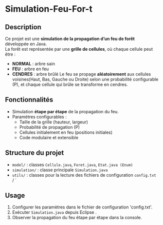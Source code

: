 # Simulation-Feu-For-t
## Description
Ce projet est une **simulation de la propagation d’un feu de forêt** développée en Java.  
La forêt est représentée par une **grille de cellules**, où chaque cellule peut être :
-  **NORMAL** : arbre sain  
- **FEU** : arbre en feu  
- **CENDRES** : arbre brûlé
Le feu se propage **aléatoirement** aux cellules voisines(Haut, Bas, Gauche ou Droite) selon une probabilité configurable (P), et chaque cellule qui brûle se transforme en cendres.
## Fonctionnalités
- Simulation **étape par étape** de la propagation du feu.  
- Paramètres configurables :  
  - Taille de la grille (hauteur, largeur)   
  - Probabilité de propagation  (P)
  - Cellules initialement en feu  (positions initiales)
  - Code modulaire et extensible
## Structure du projet
- `model/` : classes `Cellule.java`, `Foret.java`, `Etat.java (Enum)`  
- `simulation/` : classe principale `Simulation.java`  
- `utils/` : classes pour la lecture des fichiers de configuration  `config.txt` / `
## Usage
1. Configurer les paramètres dans le fichier de configuration 'config.txt'.  
2. Exécuter `Simulation.java` depuis Eclipse .  
3. Observer la propagation du feu étape par étape dans la console.
